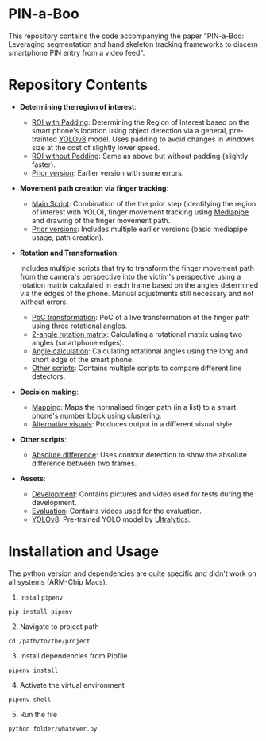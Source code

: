 # PIN-a-Boo
This repository contains the code accompanying the paper "PIN-a-Boo: Leveraging segmentation and hand skeleton tracking frameworks to discern smartphone PIN entry from a video feed".

# Repository Contents

- **Determining the region of interest**:
  - [ROI with Padding](yolo_roi/generate_roi-better_error-padding.py): Determining the Region of Interest based on the smart phone's location using object detection via a general, pre-trainted [YOLOv8](https://github.com/ultralytics/ultralytics?tab=readme-ov-file) model. Uses padding to avoid changes in windows size at the cost of slightly lower speed.
  - [ROI without Padding](yolo_roi/generate_roi-better_error_no-padding.py): Same as above but without padding (slightly faster).
  - [Prior version](yolo_roi/generate_roi-clumsy_error.py): Earlier version with some errors.
 
- **Movement path creation via finger tracking**:
  - [Main Script](mediapipe_fingertracking/combination_path_roi_v2.py): Combination of the the prior step (identifying the region of interest with YOLO), finger movement tracking using [Mediapipe](https://chuoling.github.io/mediapipe/) and drawing of the finger movement path.
  - [Prior versions](mediapipe_fingertracking/prior_versions): Includes multiple earlier versions (basic mediapipe usage, path creation).

- **Rotation and Transformation**:

  Includes multiple scripts that try to transform the finger movement path from the camera's perspective into the victim's perspective using a rotation matrix calculated in each frame based on the angles determined via the edges of the phone. Manual adjustments still necessary and not without errors.
  - [PoC transformation](rotation-transformation/transform-mediapipe-3d.py): PoC of a live transformation of the finger path using three rotational angles.
  - [2-angle rotation matrix](rotation-transformation/rotation_matrix-2_angles.py): Calculating a rotational matrix using two angles (smartphone edges).
  - [Angle calculation](rotation-transformation/edge_detection-yolo.py): Calculating rotational angles using the long and short edge of the smart phone.
  - [Other scripts](rotation-transformation/other): Contains multiple scripts to compare different line detectors.

- **Decision making**:
  - [Mapping](clustering/mapping.py): Maps the normalised finger path (in a list) to a smart phone's number block using clustering.
  - [Alternative visuals](clustering/mapping-different_visuals.py): Produces output in a different visual style.
 
- **Other scripts**:
  - [Absolute difference](other_pys/absdiff.py): Uses contour detection to show the absolute difference between two frames.

- **Assets**:
  - [Development](assets/test): Contains pictures and video used for tests during the development.
  - [Evaluation](assets/evaluation): Contains videos used for the evaluation.
  - [YOLOv8](yolov8n.pt): Pre-trained YOLO model by [Ultralytics](https://github.com/ultralytics).

# Installation and Usage
The python version and dependencies are quite specific and didn't work on all systems (ARM-Chip Macs).

1. Install `pipenv`
```
pip install pipenv
```

2. Navigate to project path
```
cd /path/to/the/project
```

3. Install dependencies from Pipfile
```
pipenv install
```

4. Activate the virtual environment
```
pipenv shell
```

5. Run the file
```
python folder/whatever.py
```
